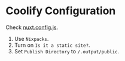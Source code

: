 # Coolify Configuration

Check [nuxt.config.js](./nuxt.config.js).

1. Use `Nixpacks`.
2. Turn on `Is it a static site?`.
4. Set `Publish Directory` to `/.output/public`.
